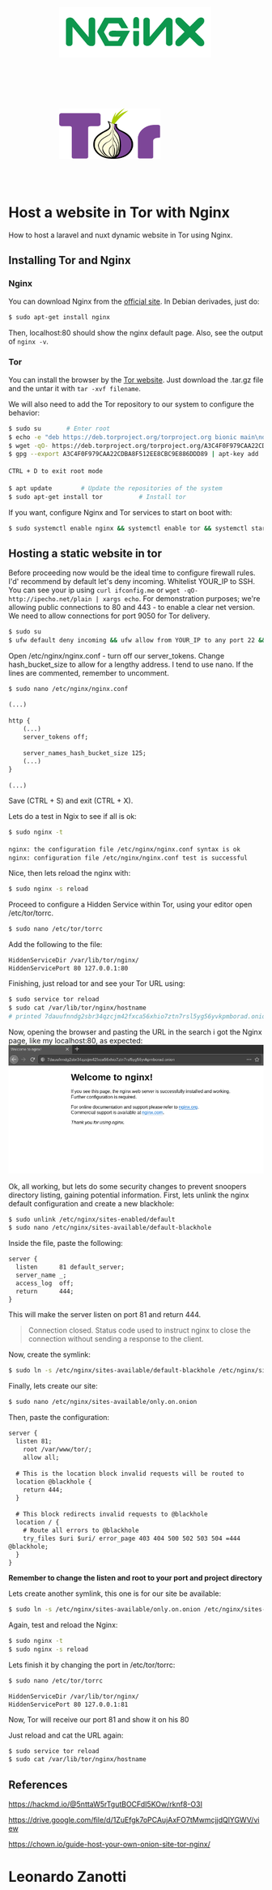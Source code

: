 <div style="display: inline-flex; width: 300px; height: 100px; margin: 50px 100px;">
  <img src="img/nginx.png" width=300 height=100 />
</div>
<div style="display: inline-flex; width: 300px; height: 100px; margin: 50px 100px;">
  <img src="img/tor.svg" width=200 height=100 />
</div>

# Host a website in Tor with Nginx
How to host a laravel and nuxt dynamic website in Tor using Nginx.

## Installing Tor and Nginx

### Nginx
You can download Nginx from the [official site](https://www.nginx.com/resources/wiki/start/topics/tutorials/install/). In Debian derivades, just do:

```bash
$ sudo apt-get install nginx
```
Then, localhost:80 should show the nginx default page. Also, see the output of `nginx -v`.

### Tor
You can install the browser by the [Tor website](https://www.torproject.org/). Just download the .tar.gz file and the untar it with `tar -xvf filename`.

We will also need to add the Tor repository to our system to configure the behavior:

```bash
$ sudo su       # Enter root
$ echo -e "deb https://deb.torproject.org/torproject.org bionic main\ndeb-src https://deb.torproject.org/torproject.org bionic main" > /etc/apt/sources.list.d/tor.list             # Import the repository to apt
$ wget -qO- https://deb.torproject.org/torproject.org/A3C4F0F979CAA22CDBA8F512EE8CBC9E886DDD89.asc | gpg --import   # Import the repo key
$ gpg --export A3C4F0F979CAA22CDBA8F512EE8CBC9E886DDD89 | apt-key add       # Define the repo key

CTRL + D to exit root mode

$ apt update        # Update the repositories of the system
$ sudo apt-get install tor          # Install tor
```

If you want, configure Nginx and Tor services to start on boot with:

```bash
$ sudo systemctl enable nginx && systemctl enable tor && systemctl start tor.service
```

## Hosting a static website in tor
Before proceeding now would be the ideal time to configure firewall rules.
I'd' recommend by default let's deny incoming. Whitelist YOUR_IP to SSH. You can see your ip using `curl ifconfig.me` or `wget -qO- http://ipecho.net/plain | xargs echo`.
For demonstration purposes; we're allowing public connections to 80 and 443 - to enable a clear net version.
We need to allow connections for port 9050 for Tor delivery.

```bash
$ sudo su
$ ufw default deny incoming && ufw allow from YOUR_IP to any port 22 && ufw allow 80 && ufw allow 443 && ufw allow 9050 && ufw enable
```

Open /etc/nginx/nginx.conf - turn off our server_tokens. Change hash_bucket_size to allow for a lengthy address. I tend to use nano. If the lines are commented, remember to uncomment.

```bash
$ sudo nano /etc/nginx/nginx.conf
```
```nano
(...)

http {
    (...)
    server_tokens off;

    server_names_hash_bucket_size 125;
    (...)
}

(...)

```

Save (CTRL + S) and exit (CTRL + X).

Lets do a test in Ngix to see if all is ok:

```bash
$ sudo nginx -t

nginx: the configuration file /etc/nginx/nginx.conf syntax is ok
nginx: configuration file /etc/nginx/nginx.conf test is successful
```

Nice, then lets reload the nginx with:

```bash
$ sudo nginx -s reload
```

Proceed to configure a Hidden Service within Tor, using your editor open /etc/tor/torrc.

```bash
$ sudo nano /etc/tor/torrc
```

Add the following to the file:

```
HiddenServiceDir /var/lib/tor/nginx/
HiddenServicePort 80 127.0.0.1:80
```

Finishing, just reload tor and see your Tor URL using:
```bash
$ sudo service tor reload
$ sudo cat /var/lib/tor/nginx/hostname
# printed 7dauufnndg2sbr34qzcjm42fxca56xhio7ztn7rsl5yg56yvkpmborad.onion/
```

Now, opening the browser and pasting the URL in the search i got the Nginx page, like my localhost:80, as expected:
![](img/static-nginx.png)

Ok, all working, but lets do some security changes to prevent snoopers directory listing, gaining potential information.
First, lets unlink the nginx default configuration and create a new blackhole:
```bash
$ sudo unlink /etc/nginx/sites-enabled/default
$ sudo nano /etc/nginx/sites-available/default-blackhole
```

Inside the file, paste the following:
```
server {
  listen      81 default_server;
  server_name _;
  access_log  off;
  return      444;
}
```

This will make the server listen on port 81 and return 444.
> Connection closed.
> Status code used to instruct nginx to close the connection without sending a response to the client.

Now, create the symlink:
```bash
$ sudo ln -s /etc/nginx/sites-available/default-blackhole /etc/nginx/sites-enabled/
```

Finally, lets create our site:
```bash
$ sudo nano /etc/nginx/sites-available/only.on.onion
```

Then, paste the configuration:

```
server {
  listen 81;
    root /var/www/tor/;
    allow all;
  
  # This is the location block invalid requests will be routed to
  location @blackhole {
    return 444;
  }

  # This block redirects invalid requests to @blackhole
  location / {
    # Route all errors to @blackhole
    try_files $uri $uri/ error_page 403 404 500 502 503 504 =444 @blackhole;
  }
}
```
**Remember to change the listen and root to your port and project directory**

Lets create another symlink, this one is for our site be available:

```bash
$ sudo ln -s /etc/nginx/sites-available/only.on.onion /etc/nginx/sites-enabled/
```

Again, test and reload the Nginx:
```bash
$ sudo nginx -t
$ sudo nginx -s reload
```

Lets finish it by changing the port in /etc/tor/torrc:
```bash
$ sudo nano /etc/tor/torrc
```
```
HiddenServiceDir /var/lib/tor/nginx/
HiddenServicePort 80 127.0.0.1:81
```

Now, Tor will receive our port 81 and show it on his 80

Just reload and cat the URL again:
```bash
$ sudo service tor reload
$ sudo cat /var/lib/tor/nginx/hostname
```

## References
https://hackmd.io/@5nttaW5rTgutBOCFdI5KOw/rknf8-O3I

https://drive.google.com/file/d/1ZuEfgk7oPCAujAxFO7tMwmcjjdQlYGWV/view

https://chown.io/guide-host-your-own-onion-site-tor-nginx/


# Leonardo Zanotti